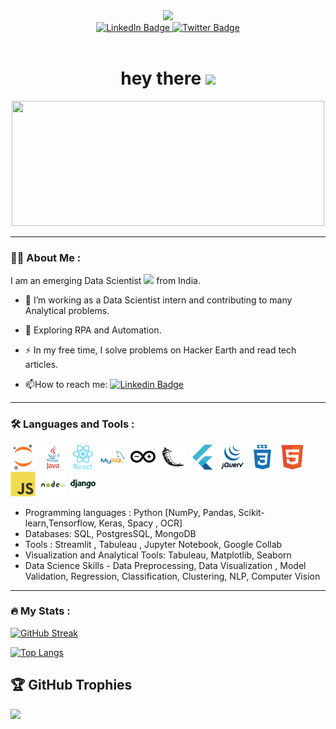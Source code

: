
<!--
**JeninaAngelin/JeninaAngelin** is a ✨ _special_ ✨ repository because its `README.md` (this file) appears on your GitHub profile.
-->
<div id="header" align="center">
  <img src="https://media.giphy.com/media/WSBeyxvC1jH496xQGA/giphy.gif" width="100"/>
  <div id="badges">
  <a href="https://www.linkedin.com/in/jenina-angelin-0761a8227">
    <img src="https://img.shields.io/badge/LinkedIn-red?style=for-the-badge&logo=linkedin&logoColor=white" alt="LinkedIn Badge"/>
  </a>
    
  <!--
<a href="L">
    <img src="https://img.shields.io/badge/YouTube-red?style=for-the-badge&logo=youtube&logoColor=white" alt=" Badge"/>
  </a>
-->
    
  <a href="https://mobile.twitter.com/angelicajeni7">
    <img src="https://img.shields.io/badge/Twitter-blue?style=for-the-badge&logo=twitter&logoColor=white" alt="Twitter Badge"/>
  </a>
</div>
  <img src="https://komarev.com/ghpvc/?username=JeninaAngelin&style=flat-square&color=green" alt=""/>
  <h1>
  hey there
  <img src="https://media.giphy.com/media/hvRJCLFzcasrR4ia7z/giphy.gif" width="30px" />
</h1> 
  <div align="center">
  <img src="https://media.giphy.com/media/3oKIPEqDGUULpEU0aQ/giphy.gif" width="500" height="200"/>
</div>
</div>

---

### :woman_technologist: About Me :
  I am an emerging Data Scientist <img src="https://media.giphy.com/media/WUlplcMpOCEmTGBtBW/giphy.gif" width="30"> from India.
  
<div>
  
- :telescope: I’m working as a Data Scientist intern and contributing to many Analytical problems.

- :seedling: Exploring RPA and Automation.

- :zap: In my free time, I solve problems on Hacker Earth and read tech articles.

- :mailbox:How to reach me: [![Linkedin Badge](https://img.shields.io/badge/-kakbar-blue?style=flat&logo=Linkedin&logoColor=white)](https://www.linkedin.com/in/jenina-angelin-0761a8227)
</div>

---

### :hammer_and_wrench: Languages and Tools :

<div>
  <img src="https://github.com/devicons/devicon/blob/master/icons/jupyter/jupyter-original.svg" title="Jupyter" alt="Jupyter" width="40" height="40"/>&nbsp;
  <img src="https://github.com/devicons/devicon/blob/master/icons/java/java-original-wordmark.svg" title="Java" alt="Java" width="40" height="40"/>&nbsp;
  <img src="https://github.com/devicons/devicon/blob/master/icons/react/react-original-wordmark.svg" title="React" alt="React" width="40" height="40"/>&nbsp;
  <img src="https://github.com/devicons/devicon/blob/master/icons/mysql/mysql-original-wordmark.svg" title="MySQL"  alt="MySQL" width="40" height="40"/>&nbsp;
  <img src="https://github.com/devicons/devicon/blob/master/icons/arduino/arduino-plain.svg" title="Aurdino" alt="Aurdino" width="40" height="40"/>&nbsp;
  <img src="https://github.com/devicons/devicon/blob/master/icons/flask/flask-original.svg" title="flask" alt="flask" width="40" height="40"/>&nbsp;
  <img src="https://github.com/devicons/devicon/blob/master/icons/flutter/flutter-original.svg" title="Flutter" alt="Flutter" width="40" height="40"/>&nbsp;
  <img src="https://github.com/devicons/devicon/blob/master/icons/jquery/jquery-original-wordmark.svg" title="JQuery" alt="JQuery" width="40" height="40"/>&nbsp;
  <img src="https://github.com/devicons/devicon/blob/master/icons/css3/css3-plain-wordmark.svg"  title="CSS3" alt="CSS" width="40" height="40"/>&nbsp;
  <img src="https://github.com/devicons/devicon/blob/master/icons/html5/html5-original.svg" title="HTML5" alt="HTML" width="40" height="40"/>&nbsp;
  <img src="https://github.com/devicons/devicon/blob/master/icons/javascript/javascript-original.svg" title="JavaScript" alt="JavaScript" width="40" height="40"/>&nbsp;
  <img src="https://github.com/devicons/devicon/blob/master/icons/nodejs/nodejs-original-wordmark.svg" title="NodeJS" alt="NodeJS" width="40" height="40"/>&nbsp;
<img src="https://github.com/devicons/devicon/blob/master/icons/django/django-plain-wordmark.svg" title="Django" alt="Django" width="40" height ="40"/>&nbsp;
</div>

  - Programming languages : Python [NumPy, Pandas, Scikit-learn,Tensorflow, Keras,  Spacy , OCR]
  - Databases:  SQL, PostgresSQL, MongoDB
  - Tools : Streamlit , Tabuleau , Jupyter Notebook, Google Collab
  - Visualization and Analytical Tools:  Tabuleau, Matplotlib, Seaborn
  - Data Science Skills - Data Preprocessing, Data Visualization , Model Validation, Regression, Classification, Clustering, NLP, Computer Vision

---

### :fire: My Stats :
[![GitHub Streak](http://github-readme-streak-stats.herokuapp.com?user=JeninaAngelin&theme=dark&background=000000)](https://git.io/streak-stats)

[![Top Langs](https://github-readme-stats.vercel.app/api/top-langs/?username=JeninaAngelin&layout=compact&theme=vision-friendly-dark)](https://github.com/anuraghazra/github-readme-stats)

## 🏆 GitHub Trophies
![](https://github-profile-trophy.vercel.app/?username=JeninaAngelin&theme=radical&no-frame=false&no-bg=false&margin-w=4)
